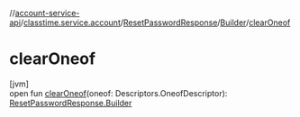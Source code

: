 //[account-service-api](../../../../index.md)/[classtime.service.account](../../index.md)/[ResetPasswordResponse](../index.md)/[Builder](index.md)/[clearOneof](clear-oneof.md)

# clearOneof

[jvm]\
open fun [clearOneof](clear-oneof.md)(oneof: Descriptors.OneofDescriptor): [ResetPasswordResponse.Builder](index.md)
